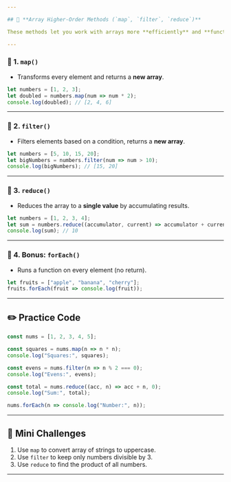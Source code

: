 ```yaml
---

## 📘 **Array Higher-Order Methods (`map`, `filter`, `reduce`)**

These methods let you work with arrays more **efficiently** and **functionally**.

---
```


### 🔹 1. `map()`

* Transforms every element and returns a **new array**.

```javascript
let numbers = [1, 2, 3];
let doubled = numbers.map(num => num * 2);
console.log(doubled); // [2, 4, 6]
```

---

### 🔹 2. `filter()`

* Filters elements based on a condition, returns a **new array**.

```javascript
let numbers = [5, 10, 15, 20];
let bigNumbers = numbers.filter(num => num > 10);
console.log(bigNumbers); // [15, 20]
```

---

### 🔹 3. `reduce()`

* Reduces the array to a **single value** by accumulating results.

```javascript
let numbers = [1, 2, 3, 4];
let sum = numbers.reduce((accumulator, current) => accumulator + current, 0);
console.log(sum); // 10
```

---

### 🔹 4. Bonus: `forEach()`

* Runs a function on every element (no return).

```javascript
let fruits = ["apple", "banana", "cherry"];
fruits.forEach(fruit => console.log(fruit));
```

---

## ✏️ Practice Code

```javascript
const nums = [1, 2, 3, 4, 5];

const squares = nums.map(n => n * n);
console.log("Squares:", squares);

const evens = nums.filter(n => n % 2 === 0);
console.log("Evens:", evens);

const total = nums.reduce((acc, n) => acc + n, 0);
console.log("Sum:", total);

nums.forEach(n => console.log("Number:", n));
```

---

## 🎯 Mini Challenges

1. Use `map` to convert array of strings to uppercase.
2. Use `filter` to keep only numbers divisible by 3.
3. Use `reduce` to find the product of all numbers.

---
